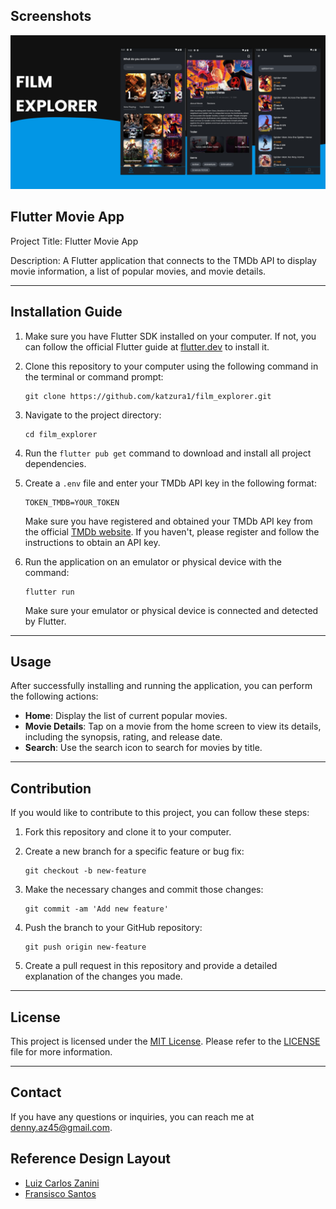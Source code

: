 ## Screenshots

![App Screenshot](https://raw.githubusercontent.com/katzura1/film_explorer/main/assets/cover_film_explorer_resize.png?token=GHSAT0AAAAAAB4IOTJ3G4ZK7BG4GLGWVRFAZE2YYDA)

## Flutter Movie App

Project Title: Flutter Movie App

Description: A Flutter application that connects to the TMDb API to display movie information, a list of popular movies, and movie details.

---

## Installation Guide

1. Make sure you have Flutter SDK installed on your computer. If not, you can follow the official Flutter guide at [flutter.dev](https://flutter.dev/docs/get-started/install) to install it.

2. Clone this repository to your computer using the following command in the terminal or command prompt:

   ```
   git clone https://github.com/katzura1/film_explorer.git
   ```

3. Navigate to the project directory:

   ```
   cd film_explorer
   ```

4. Run the `flutter pub get` command to download and install all project dependencies.

5. Create a `.env` file and enter your TMDb API key in the following format:

   ```
   TOKEN_TMDB=YOUR_TOKEN
   ```

   Make sure you have registered and obtained your TMDb API key from the official [TMDb website](https://www.themoviedb.org/documentation/api). If you haven't, please register and follow the instructions to obtain an API key.

6. Run the application on an emulator or physical device with the command:

   ```
   flutter run
   ```

   Make sure your emulator or physical device is connected and detected by Flutter.

---

## Usage

After successfully installing and running the application, you can perform the following actions:

- **Home**: Display the list of current popular movies.
- **Movie Details**: Tap on a movie from the home screen to view its details, including the synopsis, rating, and release date.
- **Search**: Use the search icon to search for movies by title.

---

## Contribution

If you would like to contribute to this project, you can follow these steps:

1. Fork this repository and clone it to your computer.

2. Create a new branch for a specific feature or bug fix:

   ```
   git checkout -b new-feature
   ```

3. Make the necessary changes and commit those changes:

   ```
   git commit -am 'Add new feature'
   ```

4. Push the branch to your GitHub repository:

   ```
   git push origin new-feature
   ```

5. Create a pull request in this repository and provide a detailed explanation of the changes you made.

---

## License

This project is licensed under the [MIT License](LICENSE). Please refer to the [LICENSE](LICENSE) file for more information.

---

## Contact

If you have any questions or inquiries, you can reach me at [denny.az45@gmail.com](mailto:denny.az45@gmail.com).

## Reference Design Layout

- [Luiz Carlos Zanini](https://www.figma.com/community/file/1059842558004825230?searchSessionId=lje649wo-zmi4ygc4de)
- [Fransisco Santos](https://www.figma.com/community/file/1124835379376527920?searchSessionId=lje649wo-zmi4ygc4de)
